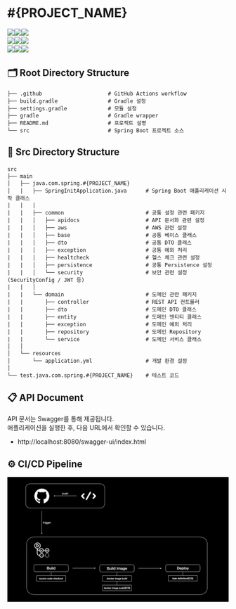 # #{PROJECT_NAME}
<img src="https://img.shields.io/badge/Framework-%23121011?style=for-the-badge"><img src="https://img.shields.io/badge/springboot-6DB33F?style=for-the-badge&logo=springboot&logoColor=white"><img src="https://img.shields.io/badge/3.3.5-515151?style=for-the-badge"><br/>
<img src="https://img.shields.io/badge/Build-%23121011?style=for-the-badge"><img src="https://img.shields.io/badge/Gradle-02303A?style=for-the-badge&logo=Gradle&logoColor=white"><img src="https://img.shields.io/badge/8.10.2-515151?style=for-the-badge"><br/>
<img src="https://img.shields.io/badge/Language-%23121011?style=for-the-badge"><img src="https://img.shields.io/badge/java-%23ED8B00?style=for-the-badge&logo=openjdk&logoColor=white"><img src="https://img.shields.io/badge/17-515151?style=for-the-badge"><br/>

## 🗂️ Root Directory Structure
```
├── .github                     # GitHub Actions workflow
├── build.gradle                # Gradle 설정
├── settings.gradle             # 모듈 설정
├── gradle                      # Gradle wrapper
├── README.md                   # 프로젝트 설명
└── src                         # Spring Boot 프로젝트 소스
```

## 📁 Src Directory Structure
```
src
├── main
│   ├── java.com.spring.#{PROJECT_NAME}
│   |   ├── SpringInitApplication.java      # Spring Boot 애플리케이션 시작 클래스
|   |   |
|   |   ├── common                          # 공통 설정 관련 패키지
|   |   │   ├── apidocs                     # API 문서화 관련 설정
|   |   │   ├── aws                         # AWS 관련 설정
|   |   │   ├── base                        # 공통 베이스 클래스
|   |   │   ├── dto                         # 공통 DTO 클래스
|   |   │   ├── exception                   # 공통 예외 처리
|   |   │   ├── healtcheck                  # 헬스 체크 관련 설정
|   |   │   ├── persistence                 # 공통 Persistence 설정
|   |   │   └── security                    # 보안 관련 설정 (SecurityConfig / JWT 등)
|   |   │
|   |   └── domain                          # 도메인 관련 패키지
|   |       ├── controller                  # REST API 컨트롤러
|   |       ├── dto                         # 도메인 DTO 클래스
|   |       ├── entity                      # 도메인 엔티티 클래스
|   |       ├── exception                   # 도메인 예외 처리
|   |       ├── repository                  # 도메인 Repository
|   |       └── service                     # 도메인 서비스 클래스
│   │
│   └── resources
│       └── application.yml                 # 개발 환경 설정
│
└── test.java.com.spring.#{PROJECT_NAME}    # 테스트 코드
```

## 📋 API Document
API 문서는 Swagger를 통해 제공됩니다. <br>
애플리케이션을 실행한 후, 다음 URL에서 확인할 수 있습니다.
- http://localhost:8080/swagger-ui/index.html

## ⚙️ CI/CD Pipeline
![CI/CD](./.github/CICD.jpeg)